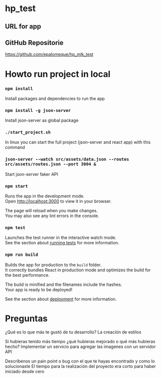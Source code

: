 # hp_test
## URL for app




## GitHub Repositorie

https://github.com/epalomeque/hp_mlk_test

# Howto run project in local

### `npm install`

Install packages and dependencies to run the app

### `npm install -g json-server`

Install json-server as global package


### `./start_project.sh`

In linux you can start the full project (json-server and react app) with this command

### `json-server --watch src/assets/data.json --routes src/assets/routes.json --port 3004 &`

Start json-server faker API

### `npm start`

Runs the app in the development mode.\
Open [http://localhost:3000](http://localhost:3000) to view it in your browser.

The page will reload when you make changes.\
You may also see any lint errors in the console.

### `npm test`

Launches the test runner in the interactive watch mode.\
See the section about [running tests](https://facebook.github.io/create-react-app/docs/running-tests) for more information.

### `npm run build`

Builds the app for production to the `build` folder.\
It correctly bundles React in production mode and optimizes the build for the best performance.

The build is minified and the filenames include the hashes.\
Your app is ready to be deployed!

See the section about [deployment](https://facebook.github.io/create-react-app/docs/deployment) for more information.

# Preguntas

¿Qué es lo que más te gustó de tu desarrollo?
La creación de estilos

Si hubieras tenido más tiempo ¿qué hubieras mejorado o qué más hubieras hecho?
Implementar un servicio para agregar las imagenes con un servidor API

Descríbenos un pain point o bug con el que te hayas encontrado y como lo solucionaste
El tiempo para la realización del proyecto era corto para haber iniciado desde cero
